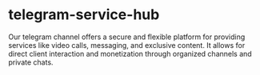 # telegram-service-hub
Our telegram channel offers a secure and flexible platform for providing services like video calls, messaging, and exclusive content. It allows for direct client interaction and monetization through organized channels and private chats.
